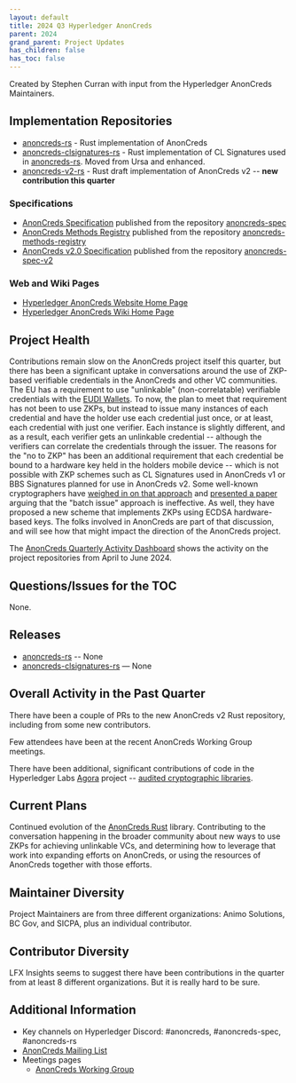 ```yaml
---
layout: default
title: 2024 Q3 Hyperledger AnonCreds
parent: 2024
grand_parent: Project Updates
has_children: false
has_toc: false
---
```


Created by Stephen Curran with input from the Hyperledger AnonCreds Maintainers.

## Implementation Repositories

- [anoncreds-rs] - Rust implementation of AnonCreds
- [anoncreds-clsignatures-rs] - Rust implementation of CL Signatures used in [anoncreds-rs]. Moved from Ursa and enhanced.
- [anoncreds-v2-rs] - Rust draft implementation of AnonCreds v2 -- **new contribution this quarter**

[anoncreds-rs]: https://github.com/hyperledger/anoncreds-rs
[anoncreds-clsignatures-rs]: https://github.com/hyperledger/anoncreds-clsignatures-rs
[anoncreds-v2-rs]: https://github.com/hyperledger/anoncreds-v2-rs

### Specifications

- [AnonCreds Specification] published from the repository [anoncreds-spec]
- [AnonCreds Methods Registry] published from the repository [anoncreds-methods-registry]
- [AnonCreds v2.0 Specification] published from the repository [anoncreds-spec-v2]

[anoncreds-spec]: https://github.com/hyperledger/anoncreds-spec
[AnonCreds Specification]: https://hyperledger.github.io/anoncreds-spec/
[anoncreds-methods-registry]: https://github.com/hyperledger/anoncreds-methods-registry
[AnonCreds Methods Registry]: https://hyperledger.github.io/anoncreds-methods-registry
[anoncreds-spec-v2]: https://github.com/hyperledger/anoncreds-spec-v2
[AnonCreds v2.0 Specification]: https://hyperledger.github.io/anoncreds-spec-v2/

### Web and Wiki Pages

- [Hyperledger AnonCreds Website Home Page]
- [Hyperledger AnonCreds Wiki Home Page]

[Hyperledger AnonCreds Website Home Page]: https://www.hyperledger.org/use/anoncreds
[Hyperledger AnonCreds Wiki Home Page]: https://wiki.hyperledger.org/display/ANONCREDS/

## Project Health

Contributions remain slow on the AnonCreds project itself this quarter, but
there has been a significant uptake in conversations around the use of ZKP-based
verifiable credentials in the AnonCreds and other VC communities. The EU has a
requirement to use "unlinkable" (non-correlatable) verifiable credentials with
the [EUDI Wallets]. To now, the plan to meet that requirement has not been to
use ZKPs, but instead to issue many instances of each credential and have the
holder use each credential just once, or at least, each credential with just one
verifier. Each instance is slightly different, and as a result, each verifier
gets an unlinkable credential -- although the verifiers can correlate the
credentials through the issuer. The reasons for the "no to ZKP" has been an
additional requirement that each credential be bound to a hardware key held in
the holders mobile device -- which is not possible with ZKP schemes such as CL
Signatures used in AnonCreds v1 or BBS Signatures planned for use in AnonCreds
v2. Some well-known cryptographers have [weighed in on that approach] and
[presented a paper] arguing that the "batch issue" approach is ineffective. As
well, they have proposed a new scheme that implements ZKPs using
ECDSA hardware-based keys.  The folks involved in AnonCreds are part of that
discussion, and will see how that might impact the direction of the AnonCreds
project.

[weighed in on that approach]: https://github.com/eu-digital-identity-wallet/eudi-doc-architecture-and-reference-framework/issues/200
[presented a paper]: https://github.com/user-attachments/files/15904122/cryptographers-feedback.pdf
[EUDI Wallets]: https://digital-strategy.ec.europa.eu/en/policies/eudi-wallet-implementation

The [AnonCreds Quarterly Activity Dashboard] shows the activity on the project
repositories from April to June 2024.

[AnonCreds Quarterly Activity Dashboard]: https://insights.lfx.linuxfoundation.org/foundation/lf-decentralized-trust/overview/github?project=anoncreds&routedFrom=Github&bestPractice=false&dateFilters=Last%20Quarter&dateRange=2024-04-01%20to%202024-06-30&compare=PP&granularity=week&hideBots=true&repository=

## Questions/Issues for the TOC

None.

## Releases

- [anoncreds-rs] -- None
- [anoncreds-clsignatures-rs] — None

## Overall Activity in the Past Quarter

There have been a couple of PRs to the new AnonCreds v2 Rust repository, including from some new contributors.

Few attendees have been at the recent AnonCreds Working Group meetings.

There have been additional, significant contributions of code in the Hyperledger Labs [Agora]
project -- [audited cryptographic libraries].

[Agora]: https://labs.hyperledger.org/labs/agora.html
[audited cryptographic libraries]: https://github.com/hyperledger-labs?q=agora

[AnonCreds Rust]: https://github.com/hyperledger/anoncreds-rs

## Current Plans

Continued evolution of the [AnonCreds Rust] library. Contributing to the
conversation happening in the broader community about new ways to use ZKPs for
achieving unlinkable VCs, and determining how to leverage that work into
expanding efforts on AnonCreds, or using the resources of AnonCreds together
with those efforts.

## Maintainer Diversity

Project Maintainers are from three different organizations: Animo Solutions, BC
Gov, and SICPA, plus an individual contributor.

## Contributor Diversity

LFX Insights seems to suggest there have been contributions in the quarter from
at least 8 different organizations. But it is really hard to be sure.

## Additional Information

- Key channels on Hyperledger Discord: \#anoncreds, \#anoncreds-spec,
\#anoncreds-rs
- [AnonCreds Mailing List](https://lists.hyperledger.org/g/anoncreds)
- Meetings pages
  - [AnonCreds Working Group](https://wiki.hyperledger.org/display/ANONCREDS/Meetings%3A+AnonCreds+Working+Group)
